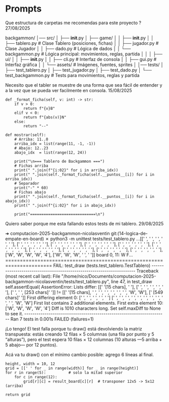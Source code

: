 # Prompts

Que estructura de carpetas me recomendas para este proyecto ? 27/08/2025

backgammon/
│── src/
│   ├── __init__.py
│   ├── game/
│   │   ├── __init__.py
│   │   ├── tablero.py        # Clase Tablero (posiciones, fichas)
│   │   ├── jugador.py        # Clase Jugador
│   │   ├── dado.py           # Lógica de dados
│   │   └── backgammon.py     # Lógica principal: movimientos, reglas, partida
│   │
│   ├── ui/
│   │   ├── __init__.py
│   │   ├── cli.py            # Interfaz de consola
│   │   ├── gui.py            # Interfaz gráfica
│   │   └── assets/           # Imágenes, fuentes, sprites
│
│── tests/
│   ├── test_tablero.py
│   ├── test_jugador.py
│   ├── test_dado.py
│   └── test_backgammon.py    # Tests para movimientos, reglas y partida


Necesito que el tabler se muestre de una forma que sea fácil de entender y a la vez que se pueda ver facilmente en consola. 15/08/2025

    def _format_ficha(self, v: int) -> str:
        if v > 0:
            return f"{v}B"
        elif v < 0:
            return f"{abs(v)}N"
        else:
            return "--"
        
    def mostrar(self):
        # Arriba: 11..0
        arriba_idx = list(range(11, -1, -1))
        # Abajo: 12..23
        abajo_idx  = list(range(12, 24))

        print("\n=== Tablero de Backgammon ===")
        # Fichas arriba
        print(" ".join(f"{i:02}" for i in arriba_idx))        
        print(" ".join(self._format_ficha(self.__puntos__[i]) for i in arriba_idx))
        # Separador
        print("-" * 60)
        # Fichas abajo
        print(" ".join(self._format_ficha(self.__puntos__[i]) for i in abajo_idx))
        print(" ".join(f"{i:02}" for i in abajo_idx))

        print("=============================\n")

Quiero saber porque me esta fallando estos tests de mi tablero. 29/08/2025

➜ computacion-2025-backgammon-nicolasventin git:(14-logica-de-empate-en-board) ✗ python3 -m unittest tests/test_tablero.py ...[[' ', ' ', ' ', ' ', ' '], [' ', ' ', ' ', ' ', ' '], [' ', ' ', ' ', ' ', ' '], [' ', ' ', ' ', ' ', ' '], [' ', ' ', ' ', ' ', ' '], [' ', ' ', ' ', ' ', ' '], [' ', ' ', ' ', ' ', ' '], [' ', ' ', ' ', ' ', ' '], [' ', ' ', ' ', ' ', ' '], [' ', ' ', ' ', ' ', ' '], ['W', 'W', 'W', 'W', '4'], ['W', 'W', 'W', ' ', ' ']] board 0, 11: W F... ====================================================================== FAIL: test_draw (tests.test_tablero.TestTablero) ---------------------------------------------------------------------- Traceback (most recent call last): File "/home/nico/Documents/computacion-2025-backgammon-nicolasventin/tests/test_tablero.py", line 47, in test_draw self.assertEqual( AssertionError: Lists differ: [[' '[15 chars], ' '], [' ', ' ', ' ', ' ', ' '], [' ', ' ', [253 chars]' ']] != [[' '[15 chars], ' ', ' ', ' ', ' ', ' ', ' ', 'W', 'W'], [' [549 chars]' ']] First differing element 0: [' ', ' ', ' ', ' ', ' '] [' ', ' ', ' ', ' ', ' ', ' ', ' ', ' ', ' ', ' ', 'W', 'W'] First list contains 2 additional elements. First extra element 10: ['W', 'W', 'W', 'W', '4'] Diff is 1010 characters long. Set self.maxDiff to None to see it. ---------------------------------------------------------------------- Ran 7 tests in 0.001s FAILED (failures=1)

¡Lo tengo! El test falla porque tu draw() está devolviendo la matriz transpuesta: estás creando 12 filas × 5 columnas (una fila por punto y 5 “alturas”), pero el test espera 10 filas × 12 columnas (10 alturas —5 arriba + 5 abajo— por 12 puntos).

Acá va tu draw() con el mínimo cambio posible: agrego 6 líneas al final.

    height, width = 10, 12
    grid = [[' ' for _ in range(width)] for _ in range(height)]
    for r in range(5):          # solo la mitad superior
        for c in range(12):
            grid[r][c] = result_board[c][r]  # transponer 12x5 -> 5x12 (arriba)

    return grid